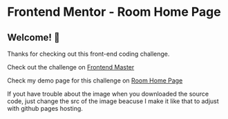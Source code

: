 # Frontend Mentor - Room Home Page

## Welcome! 👋

Thanks for checking out this front-end coding challenge.

Check out the challenge on [Frontend Master](https://www.frontendmentor.io/challenges/room-homepage-BtdBY_ENq)

Check my demo page for this challenge on [Room Home Page](https://rafaeljon.github.io/room-homepage/)

If yout have trouble about the image when you downloaded the source code, just change the src of the image beacuse I make it like that to adjust with github pages hosting.
